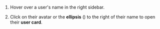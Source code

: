 1. Hover over a user's name in the right sidebar.

1. Click on their avatar or the **ellipsis** (<i class="zulip-icon
   zulip-icon-more-vertical"></i>) to the right of their name to open their
   **user card**.

